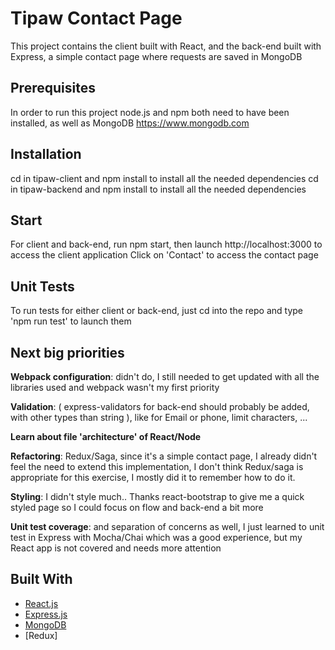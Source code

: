 # Tipaw Contact Page

This project contains the client built with React, and the back-end built with Express, a simple contact page where requests are saved in MongoDB

## Prerequisites
In order to run this project node.js and npm both need to have been installed, as well as MongoDB https://www.mongodb.com

## Installation
cd in tipaw-client and npm install to install all the needed dependencies
cd in tipaw-backend and npm install to install all the needed dependencies

## Start
For client and back-end, run npm start, then launch http://localhost:3000 to access the client application
Click on 'Contact' to access the contact page

## Unit Tests
To run tests for either client or back-end, just cd into the repo and type 'npm run test' to launch them 

## Next big priorities
**Webpack configuration**: didn't do, I still needed to get updated with all the libraries used and webpack wasn't my first priority

**Validation**: ( express-validators for back-end should probably be added, with other types than string ), like for Email or phone, limit characters, ...

**Learn about file 'architecture' of React/Node**

**Refactoring**: Redux/Saga, since it's a simple contact page, I already didn't feel the need to extend this implementation, I don't think Redux/saga is appropriate for this exercise, I mostly did it to remember how to do it. 

**Styling**: I didn't style much.. Thanks react-bootstrap to give me a quick styled page so I could focus on flow and back-end a bit more

**Unit test coverage**: and separation of concerns as well, I just learned to unit test in Express with Mocha/Chai which was a good experience, but my React app is not covered and needs more attention


## Built With
* [React.js](https://reactjs.org/)
* [Express.js](https://expressjs.com/)
* [MongoDB](https://www.mongodb.com/fr)
* [Redux]
